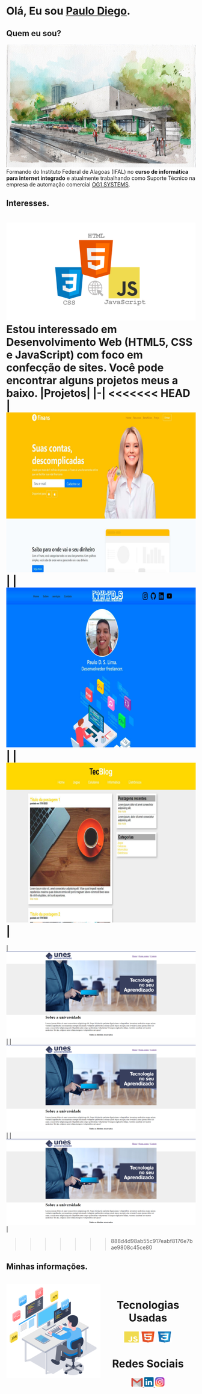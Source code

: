 # Olá, Eu sou [Paulo Diego](https://github.com/paulodslima).

## Quem eu sou?
![Imagem ilustrado do IFAL](Imagens/ifal_aquarela.jpeg)
Formando do Instituto Federal de Alagoas (IFAL) no **curso de informática para internet integrado** e atualmente trabalhando como Suporte Técnico na empresa de automação comercial [OG1 SYSTEMS](https://www.og1.inf.br/).

## Interesses.
![Imagem ilustrado de HTML5, CSS e JavaScript](Imagens/html5_css_javascript.jpeg)
Estou interessado em **Desenvolvimento Web (HTML5, CSS e JavaScript)** com foco em confecção de sites. Você pode encontrar alguns projetos meus a baixo.
|Projetos|
|-|
<<<<<<< HEAD
|[![Projeto Finans](Imagens/finans.jpg)](https://paulodslima.github.io/sites/finans/index.html)|
|[![Projeto Portfólio ](Imagens/portfolio.jpg)](https://paulodslima.github.io/sites/Portfolio/index.html)|
|[![Projeto Tecblog](Imagens/tecblog.jpg)](https://paulodslima.github.io/sites/tecblog/index.html)|
=======
|[![Projeto Finans](Imagens/universidade_unes.png)](https://paulodslima.github.io/sites/universidade_unes/index.html)|
|[![Projeto Portfólio](Imagens/universidade_unes.png)](https://paulodslima.github.io/sites/universidade_unes/index.html)|
|[![Projeto Tecblog](Imagens/universidade_unes.png)](https://paulodslima.github.io/sites/universidade_unes/index.html)|
>>>>>>> 888d4d98ab55c917eabf8176e7bae9808c45ce80

## Minhas informações.
<div  align="center"> 
  <div style="display: inline_block"><br>
    <img align="left" height="250" alt="coding-time" src="Imagens/code.gif">
    <h1 align="center">Tecnologias Usadas</h1>
    <img align="center" height="30" width="40" alt="js-icon"  src="https://raw.githubusercontent.com/devicons/devicon/master/icons/javascript/javascript-plain.svg">
    <img align="center" height="30" width="40" alt="html-icon" src="https://raw.githubusercontent.com/devicons/devicon/master/icons/html5/html5-original.svg">
    <img align="center" height="30" width="40" alt="css-icon" src="https://raw.githubusercontent.com/devicons/devicon/master/icons/css3/css3-original.svg">
   </div>
    
  
  <h1 align="center">Redes Sociais</h1>
    <a href = "mailto: paulodslima@outlook.com">
      <img width="30" src="Imagens/gmail.svg">
    </a>
    <a href = "https://www.linkedin.com/in/paulodiego/">
      <img width="25" src="Imagens/linkedin.svg">
    </a>
    <a href = "https://www.instagram.com/paulo.d.s.lima/">
      <img width="25" src="Imagens/instagram.png">
    </a>
</div>

<!---
paulodslima/paulodslima is a ✨ special ✨ repository because its `README.md` (this file) appears on your GitHub profile.
You can click the Preview link to take a look at your changes.
--->
